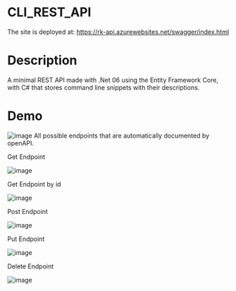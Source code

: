 # CLI_REST_API
The site is deployed at: https://rk-api.azurewebsites.net/swagger/index.html
# Description
A minimal REST API made with .Net 06 using the Entity Framework Core, with C# that stores command line snippets with their descriptions.
# Demo
![image](https://user-images.githubusercontent.com/54373272/188784068-51e327d9-3c21-4b07-bde0-8504f6668b1f.png)
All possible endpoints that are automatically documented by openAPI.

Get Endpoint

![image](https://user-images.githubusercontent.com/54373272/188784323-5f2bc6a6-409b-4c40-8a7c-1d3b2cdf7ab0.png)

Get Endpoint by id

![image](https://user-images.githubusercontent.com/54373272/188784409-2fbd462e-695f-40b4-b7ea-6ea0b97b5234.png)

Post Endpoint

![image](https://user-images.githubusercontent.com/54373272/188784536-9fa0aef6-de5c-4dcb-89bf-66573e7f3046.png)

Put Endpoint

![image](https://user-images.githubusercontent.com/54373272/188784628-1312ff27-0efb-4f38-be86-03eaeae07de9.png)

Delete Endpoint

![image](https://user-images.githubusercontent.com/54373272/188784677-afda4133-2415-4131-a0bc-5c9d697bf1fd.png)
